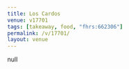 ```yaml
---
title: Los Cardos
venue: v17701
tags: [takeaway, food, "fhrs:662306"]
permalink: /v/17701/
layout: venue
---
```

null
